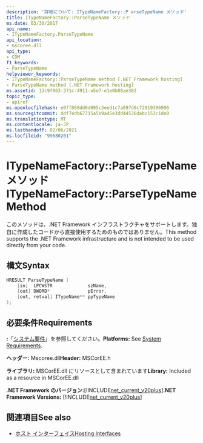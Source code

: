 ```yaml
---
description: '詳細について: ITypeNameFactory::P arseTypeName メソッド'
title: ITypeNameFactory::ParseTypeName メソッド
ms.date: 03/30/2017
api_name:
- ITypeNameFactory.ParseTypeName
api_location:
- mscoree.dll
api_type:
- COM
f1_keywords:
- ParseTypeName
helpviewer_keywords:
- ITypeNameFactory::ParseTypeName method [.NET Framework hosting]
- ParseTypeName method [.NET Framework hosting]
ms.assetid: 13c9f063-371c-4911-a5e7-e1e0b88ae382
topic_type:
- apiref
ms.openlocfilehash: e0ff068dd0d095c3eed1c7a697d0c72919306996
ms.sourcegitcommit: ddf7edb67715a5b9a45e3dd44536dabc153c1de0
ms.translationtype: MT
ms.contentlocale: ja-JP
ms.lasthandoff: 02/06/2021
ms.locfileid: "99680201"
---
```

# <a name="itypenamefactoryparsetypename-method"></a><span data-ttu-id="4dfd1-103">ITypeNameFactory::ParseTypeName メソッド</span><span class="sxs-lookup"><span data-stu-id="4dfd1-103">ITypeNameFactory::ParseTypeName Method</span></span>

<span data-ttu-id="4dfd1-104">このメソッドは、.NET Framework インフラストラクチャをサポートします。独自に作成したコードから直接使用するためのものではありません。</span><span class="sxs-lookup"><span data-stu-id="4dfd1-104">This method supports the .NET Framework infrastructure and is not intended to be used directly from your code.</span></span>  
  
## <a name="syntax"></a><span data-ttu-id="4dfd1-105">構文</span><span class="sxs-lookup"><span data-stu-id="4dfd1-105">Syntax</span></span>  
  
```cpp  
HRESULT ParseTypeName (  
    [in]  LPCWSTR             szName,  
    [out] DWORD*              pError,  
    [out, retval] ITypeName** ppTypeName  
);  
```  
  
## <a name="requirements"></a><span data-ttu-id="4dfd1-106">必要条件</span><span class="sxs-lookup"><span data-stu-id="4dfd1-106">Requirements</span></span>  

 <span data-ttu-id="4dfd1-107">**:**「[システム要件](../../get-started/system-requirements.md)」を参照してください。</span><span class="sxs-lookup"><span data-stu-id="4dfd1-107">**Platforms:** See [System Requirements](../../get-started/system-requirements.md).</span></span>  
  
 <span data-ttu-id="4dfd1-108">**ヘッダー:** Mscoree.dll</span><span class="sxs-lookup"><span data-stu-id="4dfd1-108">**Header:** MSCorEE.h</span></span>  
  
 <span data-ttu-id="4dfd1-109">**ライブラリ:** MSCorEE.dll にリソースとして含まれています</span><span class="sxs-lookup"><span data-stu-id="4dfd1-109">**Library:** Included as a resource in MSCorEE.dll</span></span>  
  
 <span data-ttu-id="4dfd1-110">**.NET Framework のバージョン:**[!INCLUDE[net_current_v20plus](../../../../includes/net-current-v20plus-md.md)]</span><span class="sxs-lookup"><span data-stu-id="4dfd1-110">**.NET Framework Versions:** [!INCLUDE[net_current_v20plus](../../../../includes/net-current-v20plus-md.md)]</span></span>  
  
## <a name="see-also"></a><span data-ttu-id="4dfd1-111">関連項目</span><span class="sxs-lookup"><span data-stu-id="4dfd1-111">See also</span></span>

- [<span data-ttu-id="4dfd1-112">ホスト インターフェイス</span><span class="sxs-lookup"><span data-stu-id="4dfd1-112">Hosting Interfaces</span></span>](hosting-interfaces.md)
